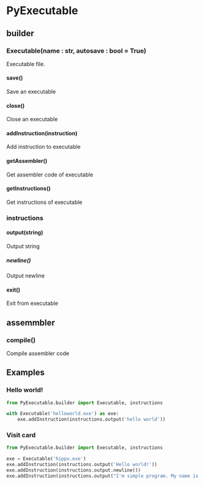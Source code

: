 # PyExecutable

## builder

### Executable(name : str, autosave : bool = True)

Executable file.

#### save()

Save an executable

#### close()

Close an executable

#### addInstruction(instruction)

Add instruction to executable

#### getAssembler()

Get assembler code of executable

#### getInstructions()

Get instructions of executable

### instructions

#### output(string)

Output string

##### newline()

Output newline

#### exit()

Exit from executable

## assemmbler

### compile()

Compile assembler code


## Examples

### Hello world!

```python
from PyExecutable.builder import Executable, instructions

with Executable('helloworld.exe') as exe:
	exe.addInstruction(instructions.output('hello world'))
```

### Visit card

```python
from PyExecutable.builder import Executable, instructions

exe = Executable('hippo.exe')
exe.addInstruction(instructions.output('Hello world!'))
exe.addInstruction(instructions.output.newline())
exe.addInstruction(instructions.output("I'm simple program. My name is \"hippo.exe\"."))
```
